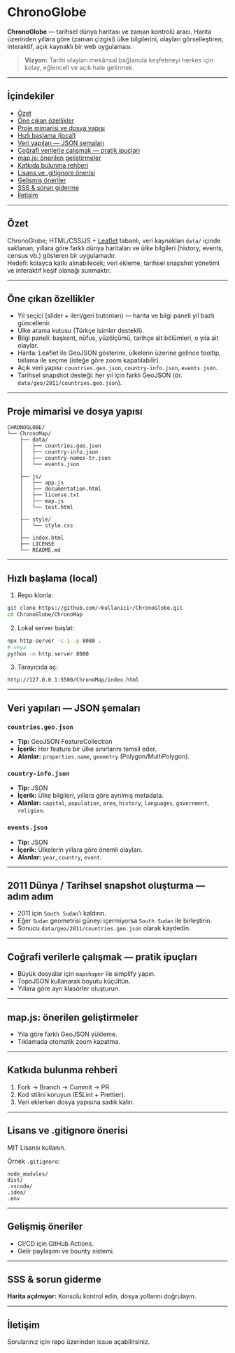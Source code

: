 # ChronoGlobe

**ChronoGlobe** — tarihsel dünya haritası ve zaman kontrolü aracı. Harita üzerinden yıllara göre (zaman çizgisi) ülke bilgilerini, olayları görselleştiren, interaktif, açık kaynaklı bir web uygulaması.

> **Vizyon:** Tarihi olayları mekânsal bağlamda keşfetmeyi herkes için kolay, eğlenceli ve açık hale getirmek.

---

## İçindekiler

- [Özet](#özet)  
- [Öne çıkan özellikler](#öne-çıkan-özellikler)  
- [Proje mimarisi ve dosya yapısı](#proje-mimarisi-ve-dosya-yapısı)  
- [Hızlı başlama (local)](#hızlı-başlama-local)  
- [Veri yapıları — JSON şemaları](#veri-yapıları--json-şemaları)  
- [Coğrafi verilerle çalışmak — pratik ipuçları](#coğrafi-verilerle-çalışmak--pratik-ipuçları)  
- [map.js: önerilen geliştirmeler](#mapjs-önerilen-geliştirmeler)  
- [Katkıda bulunma rehberi](#katkıda-bulunma-rehberi)  
- [Lisans ve .gitignore önerisi](#lisans-ve-gitignore-önerisi)  
- [Gelişmiş öneriler](#gelişmiş-öneriler)  
- [SSS & sorun giderme](#sss--sorun-giderme)  
- [İletişim](#iletişim)  

---

## Özet

ChronoGlobe; HTML/CSS/JS + [Leaflet](https://leafletjs.com) tabanlı, veri kaynakları `data/` içinde saklanan, yıllara göre farklı dünya haritaları ve ülke bilgileri (history, events, census vb.) gösteren bir uygulamadır.  
Hedefi: kolayca katkı alınabilecek; veri ekleme, tarihsel snapshot yönetimi ve interaktif keşif olanağı sunmaktır.

---

## Öne çıkan özellikler

- Yıl seçici (slider + ileri/geri butonları) — harita ve bilgi paneli yıl bazlı güncellenir.
- Ülke arama kutusu (Türkçe isimler destekli).
- Bilgi paneli: başkent, nüfus, yüzölçümü, tarihçe alt bölümleri, o yıla ait olaylar.
- Harita: Leaflet ile GeoJSON gösterimi, ülkelerin üzerine gelince tooltip, tıklama ile seçme (isteğe göre zoom kapatılabilir).
- Açık veri yapısı: `countries.geo.json`, `country-info.json`, `events.json`.
- Tarihsel snapshot desteği: her yıl için farklı GeoJSON (ör. `data/geo/2011/countries.geo.json`).

---

## Proje mimarisi ve dosya yapısı

```
CHRONOGLOBE/
└── ChronoMap/
    ├── data/
    │   ├── countries.geo.json
    │   ├── country-info.json
    │   ├── country-names-tr.json
    │   └── events.json
    │
    ├── js/
    │   ├── app.js
    │   ├── documentation.html
    │   ├── license.txt
    │   ├── map.js
    │   └── test.html
    │
    ├── style/
    │   └── style.css
    │
    ├── index.html
    ├── LICENSE
    └── README.md
```

---

## Hızlı başlama (local)

1. Repo klonla:
```bash
git clone https://github.com/<kullanici>/ChronoGlobe.git
cd ChronoGlobe/ChronoMap
```

2. Lokal server başlat:
```bash
npx http-server -c-1 -p 8080 .
# veya
python -m http.server 8080
```

3. Tarayıcıda aç:
```
http://127.0.0.1:5500/ChronoMap/index.html
```

---

## Veri yapıları — JSON şemaları

### `countries.geo.json`
- **Tip:** GeoJSON FeatureCollection  
- **İçerik:** Her feature bir ülke sınırlarını temsil eder.  
- **Alanlar:** `properties.name`, `geometry` (Polygon/MultiPolygon).  

### `country-info.json`
- **Tip:** JSON  
- **İçerik:** Ülke bilgileri, yıllara göre ayrılmış metadata.  
- **Alanlar:** `capital`, `population`, `area`, `history`, `languages`, `government`, `religion`.  

### `events.json`
- **Tip:** JSON  
- **İçerik:** Ülkelerin yıllara göre önemli olayları.  
- **Alanlar:** `year`, `country`, `event`.  

---

## 2011 Dünya / Tarihsel snapshot oluşturma — adım adım

- 2011 için `South Sudan`'ı kaldırın.
- Eğer `Sudan` geometrisi güneyi içermiyorsa `South Sudan` ile birleştirin.
- Sonucu `data/geo/2011/countries.geo.json` olarak kaydedin.

---

## Coğrafi verilerle çalışmak — pratik ipuçları

- Büyük dosyalar için `mapshaper` ile simplify yapın.
- TopoJSON kullanarak boyutu küçültün.
- Yıllara göre ayrı klasörler oluşturun.

---

## map.js: önerilen geliştirmeler

- Yıla göre farklı GeoJSON yükleme.
- Tıklamada otomatik zoom kapatma.

---

## Katkıda bulunma rehberi

1. Fork → Branch → Commit → PR.
2. Kod stilini koruyun (ESLint + Prettier).
3. Veri eklerken dosya yapısına sadık kalın.

---

## Lisans ve .gitignore önerisi

MIT Lisansı kullanın.

Örnek `.gitignore`:
```
node_modules/
dist/
.vscode/
.idea/
.env
```

---

## Gelişmiş öneriler

- CI/CD için GitHub Actions.
- Gelir paylaşımı ve bounty sistemi.

---

## SSS & sorun giderme

**Harita açılmıyor:** Konsolu kontrol edin, dosya yollarını doğrulayın.

---

## İletişim

Sorularınız için repo üzerinden issue açabilirsiniz.

